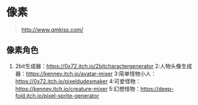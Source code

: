 # 像素

> <http://www.gmkiss.com/>

## 像素角色

1. 2bit生成器：<https://0x72.itch.io/2bitcharactergenerator>
2:人物头像生成器：<https://kenney.itch.io/avatar-mixer>
3:简单怪物小人：<https://0x72.itch.io/pixeldudesmaker>
4:可爱怪物：<https://kenney.itch.io/creature-mixer>
5:幻想怪物：<https://deep-fold.itch.io/pixel-sprite-generator>
